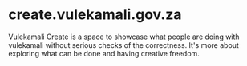 # create.vulekamali.gov.za

Vulekamali Create is a space to showcase what people are doing with vulekamali without serious checks of the correctness. It's more about exploring what can be done and having creative freedom.

